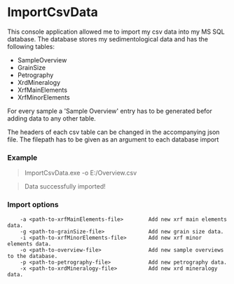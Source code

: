 # ImportCsvData

This console application allowed me to import my csv data into my MS SQL database. The database stores my sedimentological data and has the following tables: 
- SampleOverview 
- GrainSize 
- Petrography 
- XrdMineralogy
- XrfMainElements
- XrfMinorElements

For every sample a 'Sample Overview' entry has to be generated befor adding data to any other table.

The headers of each csv table can be changed in the accompanying json file. The filepath has to be given as an argument to each database import


### Example
> ImportCsvData.exe -o E:/Overview.csv

> Data successfully imported!

### Import options
```
    -a <path-to-xrfMainElements-file>        Add new xrf main elements data.        
    -g <path-to-grainSize-file>              Add new grain size data.
    -i <path-to-xrfMinorElements-file>       Add new xrf minor elements data.
    -o <path-to-overview-file>               Add new sample overviews to the database.
    -p <path-to-petrography-file>            Add new petrography data.
    -x <path-to-xrdMineralogy-file>          Add new xrd mineralogy data.
```


